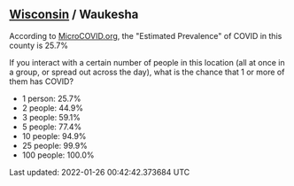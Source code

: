 
## [Wisconsin](/united-states/wisconsin) / Waukesha

According to [MicroCOVID.org](http://microcovid.org),
the "Estimated Prevalence" of COVID in this county is 25.7%

If you interact with a certain number of people in this location
(all at once in a group, or spread out across the day), what is the chance that
1 or more of them has COVID?

- 1 person: 25.7%
- 2 people: 44.9%
- 3 people: 59.1%
- 5 people: 77.4%
- 10 people: 94.9%
- 25 people: 99.9%
- 100 people: 100.0%

Last updated: 2022-01-26 00:42:42.373684 UTC
